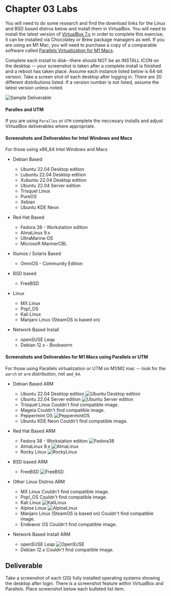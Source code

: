# Chapter 03 Labs

You will need to do some research and find the download links for the Linux and BSD based distros below and install them in VirtualBox. You will need to install the latest version of [VirtualBox 7.x](https://virtualbox.org "VirtualBox Download site") in order to complete this exercise; it can be installed via Chocolatey or Brew package managers as well. If you are using an M1 Mac, you will need to purchase a copy of a comparable software called [Parallels Virtualization for M1 Macs](https://www.parallels.com/ "Parallels virtualization for M1 Mac").

Complete each install to disk--there should NOT be an INSTALL ICON on the desktop -- your screenshot is taken after a complete install is finished and a reboot has taken place. Assume each instance listed below is 64-bit version. Take a screen shot of each desktop after logging in. There are 20 different distributions listed. If a version number is not listed, assume the latest version unless noted.

![*Sample Deliverable*](images/Chapter-03/lab-example/virtualbox-ubuntu.png "Sample Deliverable")

#### Paralles and UTM

If you are using `Paralles` or `UTM` complete the neccesary installs and adjust VirtualBox deliverables where appropriate.

#### Screenshots and Deliverables for Intel Windows and Macs

For those using x86_64 Intel Windows and Macs

* Debian Based
  * Ubuntu 22.04 Desktop edition
  * Lubuntu 22.04 Desktop edition
  * Xubuntu 22.04 Desktop edition
  * Ubuntu 22.04 Server edition
  * Trisquel Linux
  * PureOS
  * Xebian
  * Ubuntu KDE Neon

* Red Hat Based
  * Fedora 38 - Workstation edition
  * AlmaLinux 9.x
  * UltraMarine OS
  * Microsoft MarinerCBL

* Illumos / Solaris Based
  * OmniOS - Community Edition

* BSD based
  * FreeBSD

* Linux
  * MX Linux
  * Pop!_OS
  * Kali Linux
  * Manjaro Linux (SteamOS is based on)

* Network Based Install
  * openSUSE Leap
  * Debian 12.x - Bookworm

#### Screenshots and Deliverables for M1 Macs using Parallels or UTM

For those using Parallels virtualization or UTM on M1/M2 mac -- look for the `aarch` or `arm` distribution, not `amd_64`.

* Debian Based ARM
  * Ubuntu 22.04 Desktop edition
  ![*Ubuntu Desktop edition*](./images/ubuntu-desktop.jpg "Ubuntu Desktop edition")
  * Ubuntu 22.04 Server edition
  ![*Ubuntu Server edition*](./images/ubuntu-server.jpg "Ubuntu Server Edition")
  * Trisquel Linux
  Couldn't find compatible image.
  * Mageia
  Couldn't find compatible image.
  * Peppermint OS
  ![*PeppermintOS*](./images/peppermintos.jpg "PeppermintOS")
  * Ubuntu KDE Neon
  Couldn't find compatible image.

* Red Hat Based ARM
  * Fedora 38 - Workstation edition
  ![*Fedora38*](./images/fedora38.jpg "Fedora38")
  * AlmaLinux 9.x
  ![*AlmaLinux*](./images/almalinux.jpg "AlmaLinux")
  * Rocky Linux
  ![*RockyLinux*](./images/rockylinux.jpg "RockyLinux")

* BSD based ARM
  * FreeBSD
  ![*FreeBSD*](./images/freebsd.jpg "FreeBSD")

* Other Linux Distros ARM
  * MX Linux
  Couldn't find compatible image.
  * Pop!_OS
  Couldn't find compatible image.
  * Kali Linux
  ![*KaliLinux*](./images/kalilinux.jpg "KaliLinux")
  * Alpine Linux
  ![*AlpineLinux*](./images/alpinelinux.jpg "AlpineLinux")
  * Manjaro Linux (SteamOS is based on)
  Couldn't find compatible image.
  * Endeavor OS
  Couldn't find compatible image.

* Network Based Install ARM
  * openSUSE Leap
  ![*OpenSUSE*](./images/OpenSUSE.jpg "OpenSUSE")
  * Debian 12.x
  Couldn't find compatible image.

## Deliverable

Take a screenshot of each (20) fully installed operating systems showing the desktop after login. There is a screenshot feature within VirtualBox and Parallels. Place screenshot below each bulleted list item.

